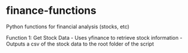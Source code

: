 # finance-functions
Python functions for financial analysis (stocks, etc)

Function 1: Get Stock Data
    - Uses yfinance to retrieve stock information
    - Outputs a csv of the stock data to the root folder of the script
